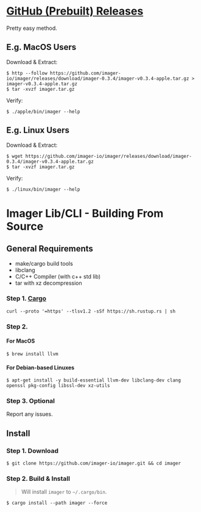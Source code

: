 # [GitHub (Prebuilt) Releases](https://github.com/imager-io/imager/releases)

Pretty easy method.

## E.g. MacOS Users

Download & Extract:
```shell
$ http --follow https://github.com/imager-io/imager/releases/download/imager-0.3.4/imager-v0.3.4-apple.tar.gz > imager-v0.3.4-apple.tar.gz
$ tar -xvzf imager.tar.gz
```
Verify:
```
$ ./apple/bin/imager --help
```

## E.g. Linux Users

Download & Extract:
```shell
$ wget https://github.com/imager-io/imager/releases/download/imager-0.3.4/imager-v0.3.4-apple.tar.gz
$ tar -xvzf imager.tar.gz
```

Verify:
```
$ ./linux/bin/imager --help
```


# Imager Lib/CLI - Building From Source

## General Requirements

* make/cargo build tools
* libclang
* C/C++ Compiler (with c++ std lib)
* tar with xz decompression

### Step 1. [Cargo](https://rustup.rs)

```
curl --proto '=https' --tlsv1.2 -sSf https://sh.rustup.rs | sh
```

### Step 2.

#### For MacOS

```shell
$ brew install llvm
```

#### For Debian-based Linuxes

```shell
$ apt-get install -y build-essential llvm-dev libclang-dev clang openssl pkg-config libssl-dev xz-utils
```

### Step 3. Optional

Report any issues.

## Install

### Step 1. Download

```shell
$ git clone https://github.com/imager-io/imager.git && cd imager
```

### Step 2. Build & Install
> Will install `imager` to `~/.cargo/bin`.

```shell
$ cargo install --path imager --force
```
